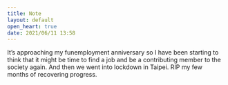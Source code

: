 ```yaml
---
title: Note
layout: default
open_heart: true
date: 2021/06/11 13:58
---
```


It’s approaching my funemployment anniversary so I have been starting to think that it might be time to find a job and be a contributing member to the society again. And then we went into lockdown in Taipei. RIP my few months of recovering progress.
